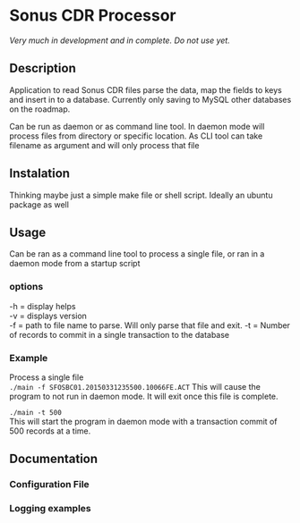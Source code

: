 
# Sonus CDR Processor
*Very much in development and in complete. Do not use yet.*

## Description
Application to read Sonus CDR files parse the data, map the fields to keys and insert in to a database. 
Currently only saving to MySQL other databases on the roadmap.

Can be run as daemon or as command line tool. In daemon mode will process files from directory or specific location. As CLI tool can take filename as argument and will only process that file

## Instalation
Thinking maybe just a simple make file or shell script. Ideally an ubuntu package as well

## Usage  
Can be ran as a command line tool to process a single file, or ran in a daemon mode from a startup script

### options
-h = display helps  
-v  = displays version  
-f = path to file name to parse. Will only parse that file and exit. 
-t = Number of records to commit in a single transaction to the database

### Example  
Process a single file  
`./main -f SFOSBC01.20150331235500.10066FE.ACT`
This will cause the program to not run in daemon mode. It will exit once this file is complete.

`./main -t 500`  
This will start the program in daemon mode with a transaction commit of 500 records at a time.

## Documentation

### Configuration File


### Logging examples



